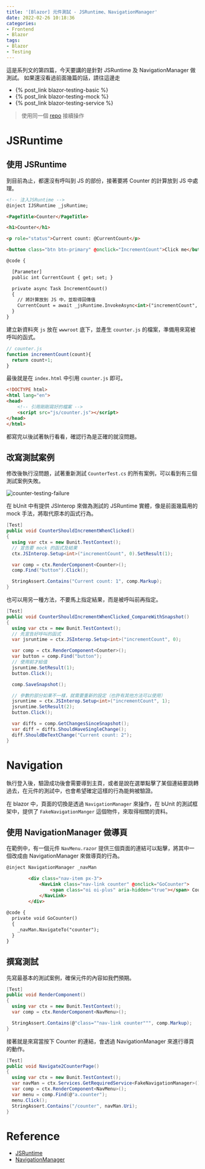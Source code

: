 ```yaml
---
title: '[Blazor] 元件測試 - JSRuntime、NavigationManager'
date: 2022-02-26 10:18:36
categories:
- Frontend
- Blazor
tags:
- Blazor
- Testing
---
```


這是系列文的第四篇，今天要講的是針對 JSRuntime 及 NavigationManager 做測試。
如果還沒看過前面幾篇的話，請往這邊走

- {% post_link blazor-testing-basic %}
- {% post_link blazor-testing-mock %}
- {% post_link blazor-testing-service %}

> 使用同一個 [repo](https://github.com/jiaming0708/blazor-testing-demo) 接續操作

<!-- more -->

# JSRuntime

## 使用 JSRuntime

到目前為止，都還沒有呼叫到 JS 的部份，接著要將 Counter 的計算放到 JS 中處理。

```html
<!-- 注入JSRuntime -->
@inject IJSRuntime _jsRuntime;

<PageTitle>Counter</PageTitle>

<h1>Counter</h1>

<p role="status">Current count: @CurrentCount</p>

<button class="btn btn-primary" @onclick="IncrementCount">Click me</button>

@code {

  [Parameter]
  public int CurrentCount { get; set; }

  private async Task IncrementCount()
  {
    // 將計算放到 JS 中，並取得回傳值
    CurrentCount = await _jsRuntime.InvokeAsync<int>("incrementCount", CurrentCount);
  }
}
```

建立新資料夾 `js` 放在 `wwwroot` 底下，並產生 `counter.js` 的檔案，準備用來寫被呼叫的函式。

```javascript
// counter.js
function incrementCount(count){
  return count+1;
}
```

最後就是在 `index.html` 中引用 `counter.js` 即可。

```html
<!DOCTYPE html>
<html lang="en">
<head>
    <!-- 引用剛剛寫好的檔案 -->
    <script src="js/counter.js"></script>
</head>
</html>
```

都寫完以後試著執行看看，確認行為是正確的就沒問題。

## 改寫測試案例

修改後執行沒問題，試著重新測試 `CounterTest.cs` 的所有案例，可以看到有三個測試案例失敗。

![counter-testing-failure](counter-testing-failure.png)

在 bUnit 中有提供 JSInterop 來做為測試的 JSRuntime 實體，像是前面幾篇用的 mock 手法，將取代原本的函式行為。

```c#
[Test]
public void CounterShouldIncrementWhenClicked()
{
  using var ctx = new Bunit.TestContext();
  // 宣告要 mock 的函式及結果
  ctx.JSInterop.Setup<int>("incrementCount", 0).SetResult(1);

  var comp = ctx.RenderComponent<Counter>();
  comp.Find("button").Click();

  StringAssert.Contains("Current count: 1", comp.Markup);
}
```

也可以用另一種方法，不要馬上指定結果，而是被呼叫前再指定。

```c#
[Test]
public void CounterShouldIncrementWhenClicked_CompareWithSnapshot()
{
  using var ctx = new Bunit.TestContext();
  // 先宣告好呼叫的函式
  var jsruntime = ctx.JSInterop.Setup<int>("incrementCount", 0);

  var comp = ctx.RenderComponent<Counter>();
  var button = comp.Find("button");
  // 使用前才給值
  jsruntime.SetResult(1);
  button.Click();

  comp.SaveSnapshot();

  // 參數的部分如果不一樣，就需要重新的設定（也許有其他方法可以使用）
  jsruntime = ctx.JSInterop.Setup<int>("incrementCount", 1);
  jsruntime.SetResult(2);
  button.Click();

  var diffs = comp.GetChangesSinceSnapshot();
  var diff = diffs.ShouldHaveSingleChange();
  diff.ShouldBeTextChange("Current count: 2");
}
```

# Navigation

執行登入後，驗證成功後會需要導到主頁，或者是說在選單點擊了某個連結要跳轉過去，在元件的測試中，也會希望確定這樣的行為能夠被驗證。

在 blazor 中，頁面的切換是透過 `NavigationManager` 來操作，在 bUnit 的測試框架中，提供了 `FakeNavigationManger` 這個物件，來取得相關的資料。

## 使用 NavigationManager 做導頁

在範例中，有一個元件 `NavMenu.razor` 提供三個頁面的連結可以點擊，將其中一個改成由 NavigationManager 來做導頁的行為。

```html
@inject NavigationManager _navMan

        <div class="nav-item px-3">
            <NavLink class="nav-link counter" @onclick="GoCounter">
                <span class="oi oi-plus" aria-hidden="true"></span> Counter
            </NavLink>
        </div>
                  
@code {
  private void GoCounter()
  {
    _navMan.NavigateTo("counter");
  }
}
```

## 撰寫測試

先寫最基本的測試案例，確保元件的內容如我們預期。

```c#
[Test]
public void RenderComponent()
{
  using var ctx = new Bunit.TestContext();
  var comp = ctx.RenderComponent<NavMenu>();

  StringAssert.Contains(@"class=""nav-link counter""", comp.Markup);
}
```

接著就是來寫當按下 Counter 的連結，會透過 NavigationManager 來進行導頁的動作。

```c#
[Test]
public void Navigate2CounterPage()
{
  using var ctx = new Bunit.TestContext();
  var navMan = ctx.Services.GetRequiredService<FakeNavigationManager>();
  var comp = ctx.RenderComponent<NavMenu>();
  var menu = comp.Find(@"a.counter");
  menu.Click();
  StringAssert.Contains("/counter", navMan.Uri);
}
```

# Reference

- [JSRuntime](https://bunit.dev/docs/test-doubles/emulating-ijsruntime.html)
- [NavigationManager](https://bunit.dev/docs/test-doubles/fake-navigation-manager.html)